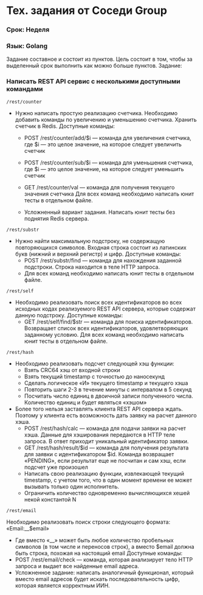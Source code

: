 # Тех. задания от Соседи Group
### Срок: Неделя 
### Язык: Golang

Задание составное и состоит из пунктов. Цель состоит в том, чтобы за выделенный срок выполнить как можно больше пунктов.
Задание:


### Написать REST API сервис с несколькими доступными командами
```
/rest/counter
```
- Нужно написать простую реализацию счетчика. Необходимо добавить команды по увеличению и уменьшению счетчика. Хранить счетчик в Redis.
Доступные команды:
    - POST /rest/counter/add/$i — команда для увеличения счетчика, где $i — это целое значение, на которое следует увеличить счетчик
    - POST /rest/counter/sub/$i — команда для уменьшения счетчика, где $i — это целое значение, на которое следует уменьшить счетчик
    - GET /rest/counter/val — команда для получения текущего значения счетчика
Для всех команд необходимо написать юнит тесты в отдельном файле.


    - Усложненный вариант задания. Написать юнит тесты без поднятия Redis сервера.
```
/rest/substr
```
- Нужно найти максимальную подстроку, не содержащую повторяющихся символов. Входная строка состоит из латинских букв (нижний и верхний регистр) и цифр. Доступные команды:
    - POST /rest/substr/find — команда для нахождения заданной подстроки. Строка находится в теле HTTP запроса.
    - Для всех команд необходимо написать юнит тесты в отдельном файле.
```
/rest/self
```
- Необходимо реализовать поиск всех идентификаторов во всех исходных кодах реализуемого REST API сервера, которые содержат данную подстроку. Доступные команды:
    - GET /rest/self/find/$str — команда для поиска идентификаторов. Возвращает список всех идентификаторов, удовлетворяющих заданному условию.
Для всех команд необходимо написать юнит тесты в отдельном файле.
```
/rest/hash
```
- Необходимо реализовать подсчет следующей хэш функции:
    - Взять CRC64 хэш от входной строки
    - Взять текущий timestamp с точностью до наносекунд
    - Сделать логическое «И» текущего timestamp и текущего хэша
    - Повторить шаги 2-3 в течение минуты с интервалом в 5 секунд
    - Посчитать число единиц в двоичной записи полученного числа. Количество единиц и будет являться «хэшом»
- Более того нельзя заставлять клиента REST API сервера ждать. Поэтому у клиента есть возможность дать заявку на расчет данного хэша.
    - POST /rest/hash/calc — команда для подачи заявки на расчет хэша. Данные для хэширования передаются в HTTP теле запроса. В ответ приходит уникальный идентификатор заявки.
    - GET /rest/hash/result/$id — команда для получения результата для заявки с идентификатором $id. Команда возвращает «PENDING», если результат еще не посчитан и сам хэш, если подсчет уже произошел
    -  Написать свою реализацию функции, извлекающей текущий timestamp, с учетом того, что в один момент времени ее может вызывать только один исполнитель.
    - Ограничить количество одновременно вычисляющихся хешей некой константой N
```
/rest/email
```
Необходимо реализовать поиск строки следующего формата:
«Email:__$email»
- Где вместо «__» может быть любое количество пробельных символов (в том числе и переносов строк), а вместо $email должна быть строка, похожая на настоящий email
Доступные команды:
- POST /rest/email/check — команда, которая анализирует тело HTTP запроса и выдает все найденные email адреса.
- Усложненное задание: написать аналогичный функционал, который вместо email адресов будет искать последовательность цифр, которая является корректным ИИН.